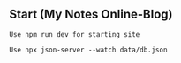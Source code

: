## Start (My Notes Online-Blog)
    Use npm run dev for starting site

    Use npx json-server --watch data/db.json 
